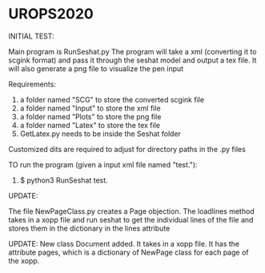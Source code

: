 # UROPS2020

INITIAL TEST:

Main program is RunSeshat.py
The program will take a xml (converting it to scgink format) and pass it through the seshat model and output a tex file.
It will also generate a png file to visualize the pen input

Requirements:
1. a folder named "SCG" to store the converted scgink file
2. a folder named "Input" to store the xml file
3. a folder named "Plots" to store the png file
4. a folder named "Latex" to store the tex file
5. GetLatex.py needs to be inside the Seshat folder

Customized dits are required to adjust for directory paths in the .py files

TO run the program (given a input xml file named "test."):
1. $ python3 RunSeshat test. 


UPDATE:

The file NewPageClass.py creates a Page objection.
The loadlines method takes in a xopp file and run seshat to get the individual lines of the file and stores them in the dictionary in the lines attribute

UPDATE:
New class Document added.
It takes in a xopp file. It has the attribute pages, which is a dictionary of NewPage class for each page of the xopp.
